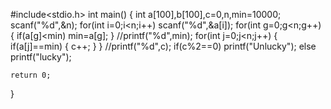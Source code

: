 #include<stdio.h>
int main()
{
    int a[100],b[100],c=0,n,min=10000;
    scanf("%d",&n);
    for(int i=0;i<n;i++)
    scanf("%d",&a[i]);
    for(int g=0;g<n;g++)
    {
        if(a[g]<min)
        min=a[g];
    }
    //printf("%d",min);
    for(int j=0;j<n;j++)
    {
        if(a[j]==min)
        {
            c++;
        }
    }
    //printf("%d",c);
    if(c%2==0)
    printf("Unlucky");
    else
    printf("lucky");
    
    
    return 0;
}
